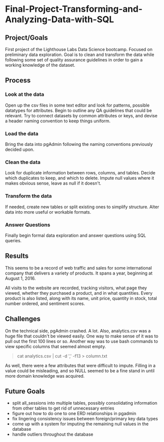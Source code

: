 # Final-Project-Transforming-and-Analyzing-Data-with-SQL

## Project/Goals
First project of the Lighthouse Labs Data Science bootcamp. Focused on preliminary data exploration. Goal is to clean and transform the data while following some set of quality assurance guidelines in order to gain a working knowledge of the dataset.

## Process
### Look at the data
Open up the csv files in some text editor and look for patterns, possible datatypes for attributes. Begin to outline any QA guidelines that could be relevant. Try to connect datasets by common attributes or keys, and devise a header naming convention to keep things uniform.
### Load the data
Bring the data into pgAdmin following the naming conventions previously decided upon.
### Clean the data
Look for duplicate information between rows, columns, and tables. Decide which duplicates to keep, and which to delete. Impute null values where it makes obvious sense, leave as null if it doesn't.
### Transform the data
If needed, create new tables or split existing ones to simplify structure. Alter data into more useful or workable formats.
### Answer Questions
Finally begin formal data exploration and answer questions using SQL queries.

## Results
This seems to be a record of web traffic and sales for some international company that delivers a variety of products. It spans a year, beginning at August 1, 2016. 

All visits to the website are recorded, tracking visitors, what page they viewed, whether they purchased a product, and in what quantities. Every product is also listed, along with its name, unit price, quantity in stock, total number ordered, and sentiment scores. 

## Challenges 
On the technical side, pgAdmin crashed. A lot. Also, analytics.csv was a huge file that couldn't be viewed easily. One way to make sense of it was to pull out the first 100 lines or so. Another way was to use bash commands to view specific columns that seemed almost empty.

> cat analytics.csv | cut -d ',' -f13 > column.txt

As well, there were a few attributes that were difficult to impute. Filling in a value could be misleading, and so NULL seemed to be a fine stand in until more domain knowledge was acquired.

## Future Goals
- split all_sessions into multiple tables, possibly consolidating information from other tables to get rid of unnecessary entries
- figure out how to do one to one ERD relationships in pgadmin
- fix lingering consistency issues between foreign/primary key data types
- come up with a system for imputing the remaining null values in the database
- handle outliers throughout the database